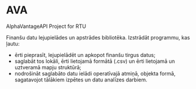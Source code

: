# AVA
AlphaVantageAPI Project for RTU

Finanšu datu lejupielādes un apstrādes bibliotēka.
Izstrādāt programmu, kas ļautu:
* ērti pieprasīt, lejupielādēt un apkopot finanšu tirgus datus;
* saglabāt tos lokāli, ērti lietojamā formātā (.csv) un ērti lietojamā un uztveramā mapju struktūrā;
* nodrošināt saglabāto datu ielādi operatīvajā atmiņā, objekta formā, sagatavojot tālākiem izpētes un datu analīzes darbiem.
